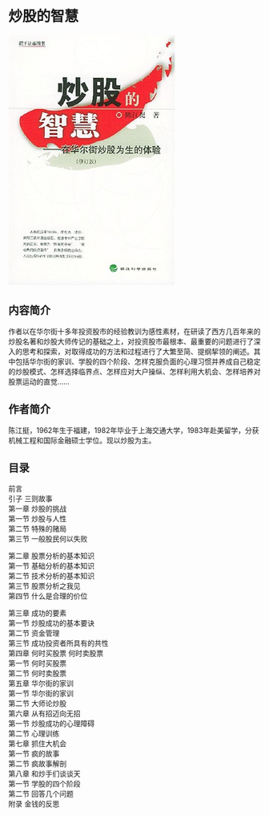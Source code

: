 # 炒股的智慧

[![cover](images/cover.jpg)](images/cover.jpg)

## 内容简介
作者以在华尔街十多年投资股市的经验教训为感性素材，在研读了西方几百年来的炒股名著和炒股大师传记的基础之上，对投资股市最根本、最重要的问题进行了深入的思考和探索，对取得成功的方法和过程进行了大繁至简、提纲挈领的阐述。其中包括华尔街的家训、学股的四个阶段、怎样克服负面的心理习惯并养成自己稳定的炒股模式、怎样选择临界点、怎样应对大户操纵、怎样利用大机会、怎样培养对股票运动的直觉……

## 作者简介
陈江挺，1962年生于福建，1982年毕业于上海交通大学，1983年赴美留学，分获机械工程和国际金融硕士学位。现以炒股为主。

## 目录
前言  
引子 三则故事  
第一章 炒股的挑战  
第一节 炒股与人性  
第二节 特殊的赌局  
第三节 一般股民何以失败  

第二章 股票分析的基本知识  
第一节 基础分析的基本知识  
第二节 技术分析的基本知识  
第三节 股票分析之我见  
第四节 什么是合理的价位 
 
第三章 成功的要素  
第一节 炒股成功的基本要诀  
第二节 资金管理  
第三节 成功投资者所具有的共性  
第四章 何时买股票 何时卖股票  
第一节 何时买股票  
第二节 何时卖股票  
第五章 华尔街的家训  
第一节 华尔街的家训  
第二节 大师论炒股  
第六章 从有招迈向无招  
第一节 炒股成功的心理障碍  
第二节 心理训练  
第七章 抓住大机会  
第一节 疯的故事  
第二节 疯故事解剖  
第八章 和炒手们谈谈天  
第一节 学股的四个阶段  
第二节 回答几个问题  
附录 金钱的反思  
